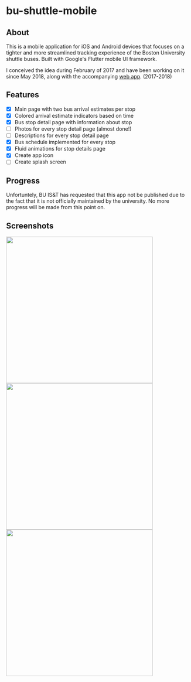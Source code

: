# bu-shuttle-mobile

## About
This is a mobile application for iOS and Android devices that focuses on a tighter and more streamlined tracking experience of the Boston University shuttle buses. Built with Google's Flutter mobile UI framework. 

I conceived the idea during February of 2017 and have been working on it since May 2018, along with the accompanying [web app](https://github.com/ctrinh98/bu-shuttle). (2017-2018)

## Features
- [x] Main page with two bus arrival estimates per stop
- [x] Colored arrival estimate indicators based on time
- [x] Bus stop detail page with information about stop
- [ ] Photos for every stop detail page (almost done!)
- [ ] Descriptions for every stop detail page
- [x] Bus schedule implemented for every stop
- [x] Fluid animations for stop details page
- [x] Create app icon
- [ ] Create splash screen

## Progress
Unfortuntely, BU IS&T has requested that this app not be published due to the fact that it is not officially maintained by the university. No more progress will be made from this point on.

## Screenshots

<img src="https://i.imgur.com/8LF0q8L.jpg" width="400" />
<img src="https://i.imgur.com/dCbHk4c.jpg" width="400" />
<img src="https://i.imgur.com/gYcp8IT.jpg" width="400" />
